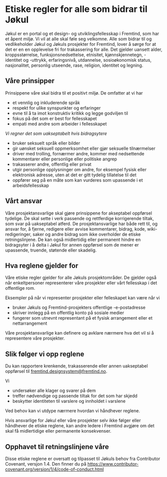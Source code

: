 # Etiske regler for alle som bidrar til Jøkul

Jøkul er en portal og et design- og utviklingsfellesskap i Fremtind, som har et åpent miljø.
Vi vil at alle skal føle seg velkomne. Alle som bidrar til og vedlikeholder Jøkul og Jøkuls prosjekter for Fremtind,
lover å sørge for at det er en en opplevelse fri for trakassering for alle.
Det gjelder uansett alder, kroppsstørrelse, funksjonsnedsettelse, etnisitet, kjønnskjennetegn, -identitet og -uttrykk,
erfaringsnivå, utdannelse, sosioøkonomisk status, nasjonalitet, personlig utseende, rase, religion, identitet og legning.

## Våre prinsipper

Prinsippene våre skal bidra til et positivt miljø. De omfatter at vi har

-   et vennlig og inkluderende språk
-   respekt for ulike synspunkter og erfaringer
-   evne til å ta imot konstruktiv kritikk og legge godviljen til
-   fokus på det som er best for fellesskapet
-   empati med andre som arbeider i fellesskapet

_Vi regner det som uakseptabelt hvis bidragsytere_

-   bruker seksuelt språk eller bilder
-   gir uønsket seksuell oppmerksomhet eller gjør seksuelle tilnærmelser
-   driver med trolling, fornærmer andre, kommer med nedsettende kommentarer
    eller personlige eller politiske angrep
-   trakasserer andre, offentlig eller privat
-   utgir personlige opplysninger om andre, for eksempel fysisk eller elektronisk adresse,
    uten at det er gitt tydelig tillatelse til det
-   oppfører seg på en måte som kan vurderes som upassende i et arbeidsfellesskap

## Vårt ansvar

Våre prosjektansvarlige skal gjøre prinsippene for akseptabel oppførsel tydelige.
De skal sette i verk passende og rettferdige korrigerende tiltak, som svar på uakseptabel atferd.
De prosjektansvarlige har både rett til, og ansvar for, å fjerne, redigere eller avvise kommentarer,
bidrag, kode, wiki-redigeringer, saker og andre bidrag som ikke overholder de etiske retningslinjene.
De kan også midlertidig eller permanent hindre en bidragsyter i å delta i Jøkul for annen oppførsel
som de mener er upassende, truende, støtende eller skadelig.

## Hva reglene gjelder for

Våre etiske regler gjelder for alle Jøkuls prosjektområder.
De gjelder også når enkeltpersoner representerer våre prosjekter eller vårt fellesskap i det offentlige rom.

Eksempler på når vi representer prosjekter eller felleskapet kan være når vi

-   bruker Jøkuls og Fremtind-prosjekters offentlige -e-postadresse
-   skriver innlegg på en offentlig konto på sosiale medier
-   fungerer som utnevnt representant på et fysisk arrangement eller et nettarrangement

Våre prosjektansvarlige kan definere og avklare nærmere hva det vil si å representere våre prosjekter.

## Slik følger vi opp reglene

Du kan rapportere krenkende, trakasserende eller annen uakseptabel oppførsel til
fremtind.designsystem@fremtind.no.

Vi

-   undersøker alle klager og svarer på dem
-   treffer nødvendige og passende tiltak for det som har skjedd
-   beskytter identiteten til varslere og innholdet i varslene

Ved behov kan vi utdype nærmere hvordan vi håndhever reglene.

Hvis ansvarlige for Jøkul eller våre prosjekter selv ikke følger eller håndhever de etiske reglene,
kan andre ledere i Fremtind avgjøre om det skal få midlertidige eller permanente konsekvenser.

## Opphavet til retningslinjene våre

Disse etiske reglene er oversatt og tilpasset til Jøkuls behov fra Contributor Covenant, versjon 1.4.
Den finner du på https://www.contributor-covenant.org/version/1/4/code-of-conduct.html
